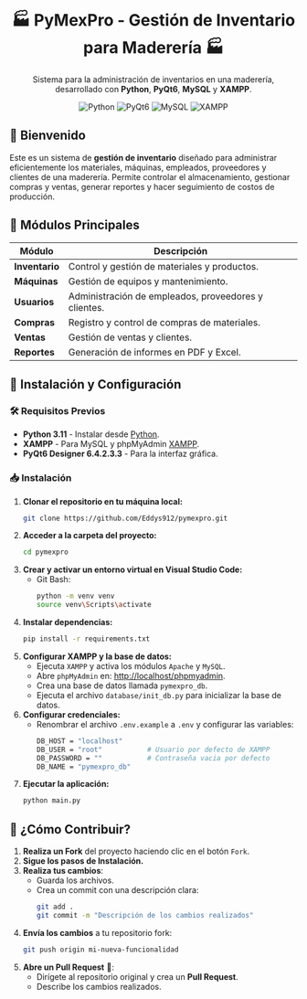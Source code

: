 <div align="center">
  <h1>🏭 PyMexPro - Gestión de Inventario para Maderería 🏭</h1>
  <p>Sistema para la administración de inventarios en una maderería, desarrollado con <strong>Python</strong>, <strong>PyQt6</strong>, <strong>MySQL</strong> y <strong>XAMPP</strong>.</p>

![Python](https://img.shields.io/badge/Python-yellow?logo=python)
![PyQt6](https://img.shields.io/badge/PyQt6-green?logo=qt)
![MySQL](https://img.shields.io/badge/MySQL-005C84?logo=mysql&logoColor=white)
![XAMPP](https://img.shields.io/badge/XAMPP-white?logo=xampp)
</div>

## 🌟 Bienvenido

Este es un sistema de **gestión de inventario** diseñado para administrar eficientemente los materiales, máquinas, empleados, proveedores y clientes de una maderería. Permite controlar el almacenamiento, gestionar compras y ventas, generar reportes y hacer seguimiento de costos de producción.

## 📂 Módulos Principales

| Módulo        | Descripción                                         |
|---------------|-----------------------------------------------------|
| **Inventario**| Control y gestión de materiales y productos.        |
| **Máquinas**  | Gestión de equipos y mantenimiento.                 |
| **Usuarios**  | Administración de empleados, proveedores y clientes.|
| **Compras**   | Registro y control de compras de materiales.        |
| **Ventas**    | Gestión de ventas y clientes.                       |
| **Reportes**  | Generación de informes en PDF y Excel.              |

## 🚀 Instalación y Configuración

### 🛠️ Requisitos Previos

- **Python 3.11** - Instalar desde [Python](https://www.python.org/downloads/).
- **XAMPP** - Para MySQL y phpMyAdmin [XAMPP](https://www.apachefriends.org/es/download.html). 
- **PyQt6 Designer 6.4.2.3.3** - Para la interfaz gráfica.

### 📥 Instalación

1. **Clonar el repositorio en tu máquina local:**
   ```bash
   git clone https://github.com/Eddys912/pymexpro.git
   ```
2. **Acceder a la carpeta del proyecto:**
   ```bash
   cd pymexpro
   ```
3. **Crear y activar un entorno virtual en Visual Studio Code:**
   - Git Bash:
     ```bash
     python -m venv venv
     source venv\Scripts\activate
     ```
4. **Instalar dependencias:**
   ```bash
   pip install -r requirements.txt
   ```
5. **Configurar XAMPP y la base de datos:**
   - Ejecuta `XAMPP` y activa los módulos `Apache` y `MySQL`.
   - Abre `phpMyAdmin` en: [http://localhost/phpmyadmin](http://localhost/phpmyadmin).
   - Crea una base de datos llamada `pymexpro_db`.
   - Ejecuta el archivo `database/init_db.py` para inicializar la base de datos.
6. **Configurar credenciales:**
   - Renombrar el archivo `.env.example` a `.env` y configurar las variables:
     ```bash
     DB_HOST = "localhost"
     DB_USER = "root"           # Usuario por defecto de XAMPP
     DB_PASSWORD = ""           # Contraseña vacia por defecto
     DB_NAME = "pymexpro_db"
     ```
7. **Ejecutar la aplicación:**
   ```bash
   python main.py
   ```
## 🚀 ¿Cómo Contribuir?

1. **Realiza un Fork** del proyecto haciendo clic en el botón `Fork`.
2. **Sigue los pasos de Instalación.**
3. **Realiza tus cambios**:
   - Guarda los archivos.
   - Crea un commit con una descripción clara:
     ```bash
     git add .
     git commit -m "Descripción de los cambios realizados"
     ```
4. **Envía los cambios** a tu repositorio fork:
   ```bash
   git push origin mi-nueva-funcionalidad
   ```
5. **Abre un Pull Request** 🚀:
   - Dirígete al repositorio original y crea un **Pull Request**.
   - Describe los cambios realizados.
